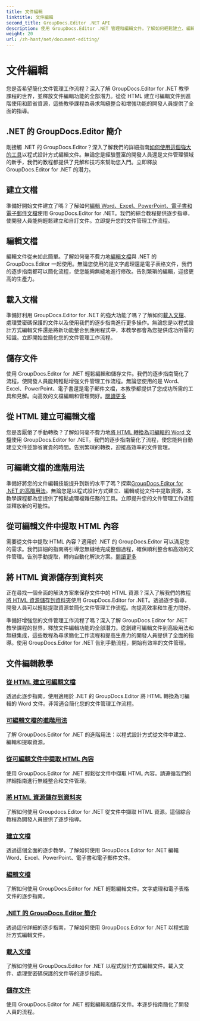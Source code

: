 ```yaml
---
title: 文件編輯
linktitle: 文件編輯
second_title: GroupDocs.Editor .NET API
description: 使用 GroupDocs.Editor .NET 管理和編輯文件。了解如何輕鬆建立、編輯和儲存文件。立即增強您的文件管理工作流程！
weight: 20
url: /zh-hant/net/document-editing/
---
```


# 文件編輯


您是否希望簡化文件管理工作流程？深入了解 GroupDocs.Editor for .NET 教學課程的世界，並釋放文件編輯功能的全部潛力。從從 HTML 建立可編輯文件到進階使用和節省資源，這些教學課程為尋求無縫整合和增強功能的開發人員提供了全面的指導。

## .NET 的 GroupDocs.Editor 簡介

剛接觸 .NET 的 GroupDocs.Editor？深入了解我們的詳細指南[如何使用這個強大的工具](./introduction-groupdocs-editor/)以程式設計方式編輯文件。無論您是經驗豐富的開發人員還是文件管理領域的新手，我們的教程都提供了見解和技巧來幫助您入門。立即釋放 GroupDocs.Editor for .NET 的潛力。

## 建立文檔

準備好開始文件建立了嗎？了解如何[編輯 Word、Excel、PowerPoint、電子書和電子郵件文檔](./create-document/)使用 GroupDocs.Editor for .NET。我們的綜合教程提供逐步指導，使開發人員能夠輕鬆建立和自訂文件。立即提升您的文件管理工作流程。

## 編輯文檔

編輯文件從未如此簡單。了解如何毫不費力地[編輯文檔](./edit-document/)與 .NET 的 GroupDocs.Editor 一起使用。無論您使用的是文字處理還是電子表格文件，我們的逐步指南都可以簡化流程，使您能夠無縫地進行修改。告別繁瑣的編輯，迎接更高的生產力。


## 載入文檔

準備好利用 GroupDocs.Editor for .NET 的強大功能了嗎？了解如何[載入文檔](./load-document/)、處理受密碼保護的文件以及使用我們的逐步指南進行更多操作。無論您是以程式設計方式編輯文件還是將新功能整合到應用程式中，本教學都會為您提供成功所需的知識。立即開始並簡化您的文件管理工作流程。

## 儲存文件

使用 GroupDocs.Editor for .NET 輕鬆編輯和儲存文件。我們的逐步指南簡化了流程，使開發人員能夠輕鬆增強文件管理工作流程。無論您使用的是 Word、Excel、PowerPoint、電子書還是電子郵件文檔，本教學都提供了您成功所需的工具和見解。向高效的文檔編輯和管理問好。[閱讀更多](./save-document/)

## 從 HTML 建立可編輯文檔

您是否厭倦了手動轉換？了解如何毫不費力地[將 HTML 轉換為可編輯的 Word 文檔](./create-editable-document-from-html/)使用 GroupDocs.Editor for .NET。我們的逐步指南簡化了流程，使您能夠自動建立文件並節省寶貴的時間。告別繁瑣的轉換，迎接高效率的文件管理。

## 可編輯文檔的進階用法

準備好將您的文件編輯技能提升到新的水平了嗎？探索[GroupDocs.Editor for .NET 的高階用法](./advanced-usage-of-editable-documents/)。無論您是以程式設計方式建立、編輯或從文件中提取資源，本教學課程都為您提供了輕鬆處理複雜任務的工具。立即提升您的文件管理工作流程並釋放新的可能性。

## 從可編輯文件中提取 HTML 內容

需要從文件中提取 HTML 內容？適用於 .NET 的 GroupDocs.Editor 可以滿足您的需求。我們詳細的指南將引導您無縫地完成整個過程，確保順利整合和高效的文件管理。告別手動提取，轉向自動化解決方案。[閱讀更多](./extract-html-content-from-editable-document/)

## 將 HTML 資源儲存到資料夾

正在尋找一個全面的解決方案來保存文件中的 HTML 資源？深入了解我們的教程[將 HTML 資源儲存到資料夾](./save-html-resources-to-folder/)使用 GroupDocs.Editor for .NET。透過逐步指導，開發人員可以輕鬆提取資源並簡化文件管理工作流程。向提高效率和生產力問好。

準備好增強您的文件管理工作流程了嗎？深入了解 GroupDocs.Editor for .NET 教學課程的世界，釋放文件編輯功能的全部潛力。從創建可編輯文件到高級用法和無縫集成，這些教程為尋求簡化工作流程和提高生產力的開發人員提供了全面的指導。使用 GroupDocs.Editor for .NET 告別手動流程，開始有效率的文件管理。 
## 文件編輯教學
### [從 HTML 建立可編輯文檔](./create-editable-document-from-html/)
透過此逐步指南，使用適用於 .NET 的 GroupDocs.Editor 將 HTML 轉換為可編輯的 Word 文件。非常適合簡化您的文件管理工作流程。
### [可編輯文檔的進階用法](./advanced-usage-of-editable-documents/)
了解 GroupDocs.Editor for .NET 的進階用法：以程式設計方式從文件中建立、編輯和提取資源。
### [從可編輯文件中提取 HTML 內容](./extract-html-content-from-editable-document/)
使用 GroupDocs.Editor for .NET 輕鬆從文件中擷取 HTML 內容。請遵循我們的詳細指南進行無縫整合和文件管理。
### [將 HTML 資源儲存到資料夾](./save-html-resources-to-folder/)
了解如何使用 Groupdocs.Editor for .NET 從文件中擷取 HTML 資源。這個綜合教程為開發人員提供了逐步指導。
### [建立文檔](./create-document/)
透過這個全面的逐步教學，了解如何使用 GroupDocs.Editor for .NET 編輯 Word、Excel、PowerPoint、電子書和電子郵件文件。
### [編輯文檔](./edit-document/)
了解如何使用 GroupDocs.Editor for .NET 輕鬆編輯文件。文字處理和電子表格文件的逐步指南。
### [.NET 的 GroupDocs.Editor 簡介](./introduction-groupdocs-editor/)
透過這份詳細的逐步指南，了解如何使用 GroupDocs.Editor for .NET 以程式設計方式編輯文件。
### [載入文檔](./load-document/)
了解如何使用 GroupDocs.Editor for .NET 以程式設計方式編輯文件。載入文件、處理受密碼保護的文件等的逐步指南。
### [儲存文件](./save-document/)
使用 GroupDocs.Editor for .NET 輕鬆編輯和儲存文件。本逐步指南簡化了開發人員的流程。